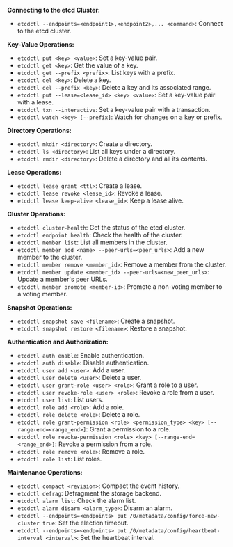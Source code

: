 **Connecting to the etcd Cluster:**
- `etcdctl --endpoints=<endpoint1>,<endpoint2>,... <command>`: Connect to the etcd cluster.

**Key-Value Operations:**
- `etcdctl put <key> <value>`: Set a key-value pair.
- `etcdctl get <key>`: Get the value of a key.
- `etcdctl get --prefix <prefix>`: List keys with a prefix.
- `etcdctl del <key>`: Delete a key.
- `etcdctl del --prefix <key>`: Delete a key and its associated range.
- `etcdctl put --lease=<lease_id> <key> <value>`: Set a key-value pair with a lease.
- `etcdctl txn --interactive`: Set a key-value pair with a transaction.
- `etcdctl watch <key> [--prefix]`: Watch for changes on a key or prefix.

**Directory Operations:**
- `etcdctl mkdir <directory>`: Create a directory.
- `etcdctl ls <directory>`: List all keys under a directory.
- `etcdctl rmdir <directory>`: Delete a directory and all its contents.

**Lease Operations:**
- `etcdctl lease grant <ttl>`: Create a lease.
- `etcdctl lease revoke <lease_id>`: Revoke a lease.
- `etcdctl lease keep-alive <lease_id>`: Keep a lease alive.

**Cluster Operations:**
- `etcdctl cluster-health`: Get the status of the etcd cluster.
- `etcdctl endpoint health`: Check the health of the cluster.
- `etcdctl member list`: List all members in the cluster.
- `etcdctl member add <name> --peer-urls=<peer_urls>`: Add a new member to the cluster.
- `etcdctl member remove <member_id>`: Remove a member from the cluster.
- `etcdctl member update <member_id> --peer-urls=<new_peer_urls>`: Update a member's peer URLs.
- `etcdctl member promote <member-id>`: Promote a non-voting member to a voting member.

**Snapshot Operations:**
- `etcdctl snapshot save <filename>`: Create a snapshot.
- `etcdctl snapshot restore <filename>`: Restore a snapshot.

**Authentication and Authorization:**
- `etcdctl auth enable`: Enable authentication.
- `etcdctl auth disable`: Disable authentication.
- `etcdctl user add <user>`: Add a user.
- `etcdctl user delete <user>`: Delete a user.
- `etcdctl user grant-role <user> <role>`: Grant a role to a user.
- `etcdctl user revoke-role <user> <role>`: Revoke a role from a user.
- `etcdctl user list`: List users.
- `etcdctl role add <role>`: Add a role.
- `etcdctl role delete <role>`: Delete a role.
- `etcdctl role grant-permission <role> <permission_type> <key> [--range-end=<range_end>]`: Grant a permission to a role.
- `etcdctl role revoke-permission <role> <key> [--range-end=<range_end>]`: Revoke a permission from a role.
- `etcdctl role remove <role>`: Remove a role.
- `etcdctl role list`: List roles.

**Maintenance Operations:**
- `etcdctl compact <revision>`: Compact the event history.
- `etcdctl defrag`: Defragment the storage backend.
- `etcdctl alarm list`: Check the alarm list.
- `etcdctl alarm disarm <alarm_type>`: Disarm an alarm.
- `etcdctl --endpoints=<endpoints> put /0/metadata/config/force-new-cluster true`: Set the election timeout.
- `etcdctl --endpoints=<endpoints> put /0/metadata/config/heartbeat-interval <interval>`: Set the heartbeat interval.
